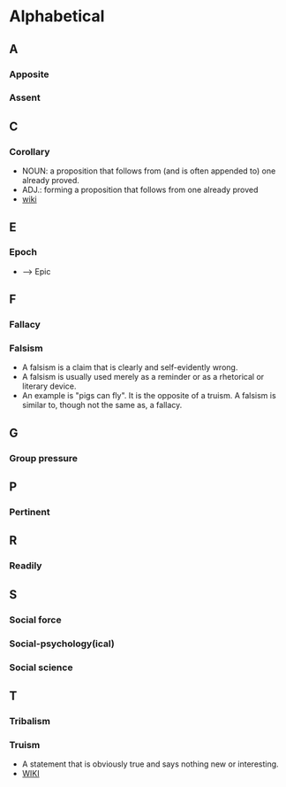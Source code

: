 # Alphabetical
## A
### Apposite
### Assent

## C
### Corollary
- NOUN: a proposition that follows from (and is often appended to) one already proved.
- ADJ.: forming a proposition that follows from one already proved
- [wiki](https://en.wikipedia.org/wiki/Corollary)

## E
### Epoch
- --> Epic

## F
### Fallacy
### Falsism
- A falsism is a claim that is clearly and self-evidently wrong.
- A falsism is usually used merely as a reminder or as a rhetorical or literary device.
-  An example is "pigs can fly". It is the opposite of a truism. A falsism is similar to, though not the same as, a fallacy.

## G
### Group pressure
## P
### Pertinent

## R
### Readily
## S
### Social force
### Social-psychology(ical)
### Social science
## T
### Tribalism
### Truism
- A statement that is obviously true and says nothing new or interesting.
- [WIKI](https://en.wikipedia.org/wiki/Truism)